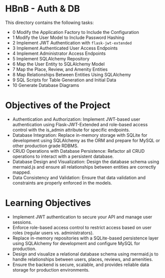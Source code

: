 # HBnB - Auth & DB
This directory contains the following tasks:

- 0 Modify the Application Factory to Include the Configuration
- 1 Modify the User Model to Include Password Hashing
- 2 Implement JWT Authentication with `flask-jwt-extended`
- 3 Implement Authenticated User Access Endpoints
- 4 Implement Administrator Access Endpoints
- 5 Implement SQLAlchemy Repository
- 6 Map the User Entity to SQLAlchemy Model
- 7 Map the Place, Review, and Amenity Entities
- 8 Map Relationships Between Entities Using SQLAlchemy
- 9 SQL Scripts for Table Generation and Initial Data
- 10 Generate Database Diagrams

# Objectives of the Project

- Authentication and Authorization: Implement JWT-based user authentication using Flask-JWT-Extended and role-based access control with the is_admin attribute for specific endpoints.
- Database Integration: Replace in-memory storage with SQLite for development using SQLAlchemy as the ORM and prepare for MySQL or other production grade RDBMS.
- CRUD Operations with Database Persistence: Refactor all CRUD operations to interact with a persistent database.
- Database Design and Visualization: Design the database schema using mermaid.js and ensure all relationships between entities are correctly mapped.
- Data Consistency and Validation: Ensure that data validation and constraints are properly enforced in the models.

# Learning Objectives

* Implement JWT authentication to secure your API and manage user sessions.
* Enforce role-based access control to restrict access based on user roles (regular users vs. administrators).
* Replace in-memory repositories with a SQLite-based persistence layer using SQLAlchemy for development and configure MySQL for production.
* Design and visualize a relational database schema using mermaid.js to handle relationships between users, places, reviews, and amenities.
* Ensure the backend is secure, scalable, and provides reliable data storage for production environments.


